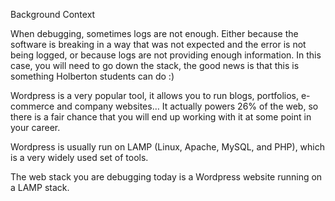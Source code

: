 Background Context





When debugging, sometimes logs are not enough. Either because the software is breaking in a way that was not expected and the error is not being logged, or because logs are not providing enough information. In this case, you will need to go down the stack, the good news is that this is something Holberton students can do :)



Wordpress is a very popular tool, it allows you to run blogs, portfolios, e-commerce and company websites… It actually powers 26% of the web, so there is a fair chance that you will end up working with it at some point in your career.



Wordpress is usually run on LAMP (Linux, Apache, MySQL, and PHP), which is a very widely used set of tools.



The web stack you are debugging today is a Wordpress website running on a LAMP stack.
